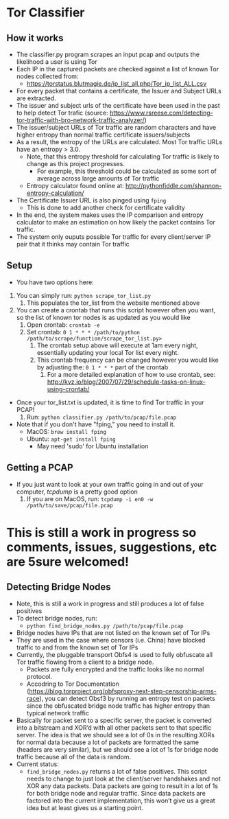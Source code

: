 # Tor Classifier

## How it works
* The classifier.py program scrapes an input pcap and outputs the likelihood a user is using Tor
* Each IP in the captured packets are checked against a list of known Tor nodes collected from: 
	* https://torstatus.blutmagie.de/ip_list_all.php/Tor_ip_list_ALL.csv
* For every packet that contains a certificate, the Issuer and Subject URLs are extracted.
* The issuer and subject urls of the certificate have been used in the past to help detect Tor trafic (source: https://www.rsreese.com/detecting-tor-traffic-with-bro-network-traffic-analyzer/)
* The issuer/subject URLs of Tor traffic are random characters and have higher entropy than normal traffic certificate issuers/subjects
* As a result, the entropy of the URLs are calculated.  Most Tor traffic URLs have an entropy > 3.0.
	* Note, that this entropy threshold for calculating Tor traffic is likely to change as this project progresses.
		* For example, this threshold could be calculated as some sort of average across large amounts of Tor traffic
	* Entropy calculator found online at: http://pythonfiddle.com/shannon-entropy-calculation/
* The Certificate Issuer URL is also pinged using `fping`
	* This is done to add another check for certificate validity
* In the end, the system makes uses the IP comparison and entropy calculator to make an estimation on how likely the packet contains Tor traffic.
* The system only ouputs possible Tor traffic for every client/server IP pair that it thinks may contain Tor traffic

## Setup
* You have two options here:
1. You can simply run: `python scrape_tor_list.py`
	1. This populates the tor_list from the website mentioned above
1. You can create a crontab that runs this script however often you want, so the list of known tor nodes is as updated as you would like
	1. Open crontab: `crontab -e`
	1. Set crontab: `0 1 * * * /path/to/python /path/to/scrape/function/scrape_tor_list.py>`
		1. The crontab setup above will execute at 1am every night, essentially updating your local Tor list every night.
		1. This crontab frequency can be changed however you would like by adjusting the: `0 1 * * *` part of the crontab
			1. For a more detailed explanation of how to use crontab, see: http://kvz.io/blog/2007/07/29/schedule-tasks-on-linux-using-crontab/
* Once your tor_list.txt is updated, it is time to find Tor traffic in your PCAP!
	1. Run: `python classifier.py /path/to/pcap/file.pcap`
* Note that if you don't have "fping," you need to install it.
	* MacOS: `brew install fping`
	* Ubuntu: `apt-get install fping`
		* May need 'sudo' for Ubuntu installation

## Getting a PCAP
* If you just want to look at your own traffic going in and out of your computer, _tcpdump_ is a pretty good option
	1. If you are on MacOS, run: `tcpdump -i en0 -w /path/to/save/pcap/file.pcap`

# This is still a work in progress so comments, issues, suggestions, etc are 5sure welcomed!

## Detecting Bridge Nodes
* Note, this is still a work in progress and still produces a lot of false positives
* To detect bridge nodes, run:
	* `python find_bridge_nodes.py /path/to/pcap/file.pcap`
* Bridge nodes have IPs that are not listed on the known set of Tor IPs
* They are used in the case where censors (i.e. China) have blocked traffic to and from the known set of Tor IPs
* Currently, the pluggable transport Obfs4 is used to fully obfuscate all Tor traffic flowing from a client to a bridge node.
	* Packets are fully encrypted and the traffic looks like no normal protocol.
	* Accodring to Tor Documentation (https://blog.torproject.org/obfsproxy-next-step-censorship-arms-race), you can detect Obsf3 by running an entropy test on packets since the obfuscated bridge node traffic has higher entropy than typical network traffic
* Basically for packet sent to a specific server, the packet is converted into a bitstream and XOR’d with all other packets sent to that specific server.  The idea is that we should see a lot of 0s in the resulting XORs for normal data because a lot of packets are formatted the same (headers are very similar), but we should see a lot of 1s for bridge node traffic because all of the data is random.
* Current status: 
	* `find_bridge_nodes.py` returns a lot of false positives.  This script needs to change to just look at the client/server handshakes and not XOR any data packets.  Data packets are going to result in a lot of 1s for both bridge node and regular traffic.  Since data packets are factored into the current implementation, this won’t give us a great idea but at least gives us a starting point.


